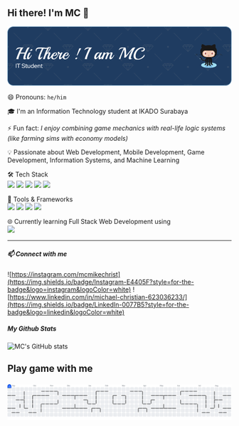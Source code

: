 ## Hi there! I'm MC 👋

![Michael Christian](img/github-header-image.png)

😄 Pronouns:  `he/him`

🎓 I'm an Information Technology student at IKADO Surabaya  

⚡ Fun fact:  *I enjoy combining game mechanics with real-life logic systems (like farming sims with economy models)*

💡 Passionate about Web Development, Mobile Development, Game Development, Information Systems, and Machine Learning  

🛠️ Tech Stack                                               
  <img src="https://img.shields.io/badge/C%23-239120?style=for-the-badge&logo=csharp&logoColor=white" /> <img src="https://img.shields.io/badge/HTML5-E34F26?style=for-the-badge&logo=html5&logoColor=white" /> <img src="https://img.shields.io/badge/JavaScript-323330?style=for-the-badge&logo=javascript&logoColor=F7DF1E" /> <img src="https://img.shields.io/badge/PHP-777BB4?style=for-the-badge&logo=php&logoColor=white" /> <img src="https://img.shields.io/badge/Python-FFD43B?style=for-the-badge&logo=python&logoColor=blue" />

🧰 Tools & Frameworks                                        
  <img src="https://img.shields.io/badge/.NET-512BD4?style=for-the-badge&logo=dotnet&logoColor=white"> <img src= "https://img.shields.io/badge/Unity-100000?style=for-the-badge&logo=unity&logoColor=white"> <img src= "https://img.shields.io/badge/VSCode-0078D4?style=for-the-badge&logo=visual%20studio%20code&logoColor=white"> <img src= "https://img.shields.io/badge/Visual_Studio-5C2D91?style=for-the-badge&logo=visual%20studio&logoColor=white">

🌐 Currently learning Full Stack Web Development using  
  <img src= "https://img.shields.io/badge/Laravel-FF2D20?style=for-the-badge&logo=laravel&logoColor=white">

---

<!--
**michaelchristianpribadilukito/michaelchristianpribadilukito** is a ✨ _special_ ✨ repository because its `README.md` (this file) appears on your GitHub profile.

Here are some ideas to get you sstarted:

- 🔭 I’m currently working on ...
- 🌱 I’m currently learning ...
- 👯 I’m looking to collaborate on ...
- 🤔 I’m looking for help with ...
- 💬 Ask me about ...
- 📫 How to reach me: ...
- 😄 Pronouns: ...
- ⚡ Fun fact: ...
-->

##### 📫 Connect with me
  ![https://instagram.com/mcmikechrist](https://img.shields.io/badge/Instagram-E4405F?style=for-the-badge&logo=instagram&logoColor=white) ![https://www.linkedin.com/in/michael-christian-623036233/](https://img.shields.io/badge/LinkedIn-0077B5?style=for-the-badge&logo=linkedin&logoColor=white)

##### My Github Stats
![MC's GitHub stats](https://github-readme-stats.vercel.app/api?username=michaelchristianpribadilukito&show_icons=true&theme=radical)

<h2 align="left">Play game with me</h2>

###

<picture>
  <source media="(prefers-color-scheme: dark)" srcset="https://raw.githubusercontent.com/michaelchristianpribadilukito/michaelchristianpribadilukito/output/pacman-contribution-graph-dark.svg">
  <source media="(prefers-color-scheme: light)" srcset="https://raw.githubusercontent.com/michaelchristianpribadilukito/michaelchristianpribadilukito/output/pacman-contribution-graph.svg">
  <img alt="pacman contribution graph" src="https://raw.githubusercontent.com/michaelchristianpribadilukito/michaelchristianpribadilukito/output/pacman-contribution-graph.svg">
</picture>

###